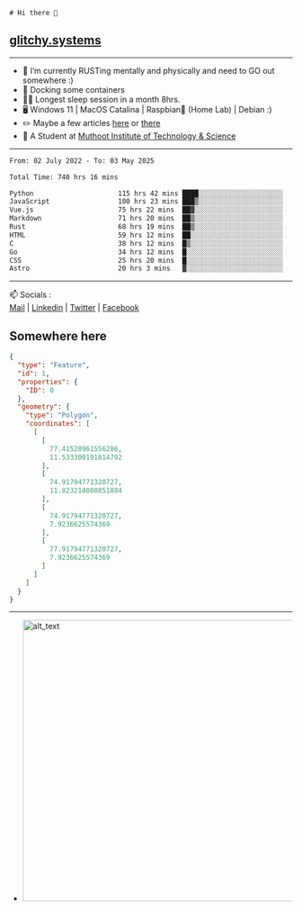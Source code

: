```
# Hi there 👋
```
## [glitchy.systems](https://glitchy.systems)
---

- 🌱 I’m currently RUSTing mentally and physically and need to GO out somewhere :)
- 🐋 Docking some containers
- 😶‍🌫️ Longest sleep session in a month 8hrs.
- 🖥️ Windows 11 | MacOS Catalina | Raspbian🥧 (Home Lab) | Debian :)
- ✏️ Maybe a few articles [here](https://medium.com/@advaithnarayanan8) or [there](https://medium.com/@advaithnarayanan8)
- 📑 A Student at [Muthoot Institute of Technology & Science](https://mgmits.ac.in/)



---

<!--START_SECTION:waka-->

```txt
From: 02 July 2022 - To: 03 May 2025

Total Time: 740 hrs 16 mins

Python                     115 hrs 42 mins ████░░░░░░░░░░░░░░░░░░░░░   15.63 %
JavaScript                 100 hrs 23 mins ███▒░░░░░░░░░░░░░░░░░░░░░   13.56 %
Vue.js                     75 hrs 22 mins  ██▓░░░░░░░░░░░░░░░░░░░░░░   10.18 %
Markdown                   71 hrs 20 mins  ██▒░░░░░░░░░░░░░░░░░░░░░░   09.64 %
Rust                       68 hrs 19 mins  ██▒░░░░░░░░░░░░░░░░░░░░░░   09.23 %
HTML                       59 hrs 12 mins  ██░░░░░░░░░░░░░░░░░░░░░░░   08.00 %
C                          38 hrs 12 mins  █▒░░░░░░░░░░░░░░░░░░░░░░░   05.16 %
Go                         34 hrs 12 mins  █░░░░░░░░░░░░░░░░░░░░░░░░   04.62 %
CSS                        25 hrs 20 mins  █░░░░░░░░░░░░░░░░░░░░░░░░   03.42 %
Astro                      20 hrs 3 mins   ▓░░░░░░░░░░░░░░░░░░░░░░░░   02.71 %
```

<!--END_SECTION:waka-->

---

📫 Socials :<br>
[Mail](mailto:advaith@glitchy.systems) | [Linkedin](https://www.linkedin.com/in/advaith-narayanan-a72152214/) | [Twitter](https://twitter.com/advaithnarayan) | [Facebook](https://screenmessage.com/qinq)

## Somewhere here

```geojson
{
  "type": "Feature",
  "id": 1,
  "properties": {
    "ID": 0
  },
  "geometry": {
    "type": "Polygon",
    "coordinates": [
      [
        [
          77.41528961556286,
          11.533300191814792
        ],
        [
          74.91794771320727,
          11.823214080851884
        ],
        [
          74.91794771320727,
          7.9236625574369
        ],
        [
          77.91794771320727,
          7.9236625574369
        ]
      ]
    ]
  }
}
```


--- 
- [<img alt="alt_text" width="500px" src="https://valid.x86.fr/cache/banner/xv24bv-6.png" />](https://valid.x86.fr/xv24bv)


